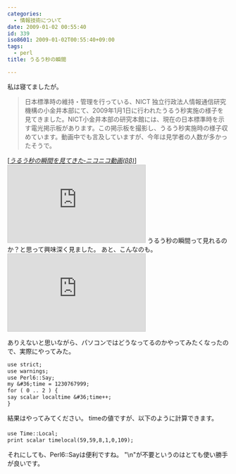 ```yaml
---
categories:
  - 情報技術について
date: 2009-01-02 00:55:40
id: 339
iso8601: 2009-01-02T00:55:40+09:00
tags:
  - perl
title: うるう秒の瞬間

---
```


私は寝てましたが。
<blockquote cite="http://www.nicovideo.jp/watch/sm5724314" title="うるう秒の瞬間を見てきた‐ニコニコ動画(ββ)" class="blockquote"><p>日本標準時の維持・管理を行っている、NICT 独立行政法人情報通信研究機構の小金井本部にて、2009年1月1日に行われたうるう秒実施の様子を見てきました。NICT小金井本部の研究本館には、現在の日本標準時を示す電光掲示板があります。この掲示板を撮影し、うるう秒実施時の様子収めています。動画中でも言及していますが、今年は見学者の人数が多かったそうで。</p></blockquote><div class="cite">[<cite><a href="http://www.nicovideo.jp/watch/sm5724314">うるう秒の瞬間を見てきた‐ニコニコ動画(ββ)</a></cite>]</div>
<iframe width="312" height="176" src="http://ext.nicovideo.jp/thumb/sm5724314" scrolling="no" style="border:solid 1px #CCC;" frameborder="0"><a href="http://www.nicovideo.jp/watch/sm5724314">【ニコニコ動画】うるう秒の瞬間を見てきた</a></iframe>
うるう秒の瞬間って見れるのか？と思って興味深く見ました。
あと、こんなのも。
<iframe width="312" height="176" src="http://ext.nicovideo.jp/thumb/sm5720453" scrolling="no" style="border:solid 1px #CCC;" frameborder="0"><a href="http://www.nicovideo.jp/watch/sm5720453">【ニコニコ動画】うるう秒のNTT時報</a></iframe>


ありえないと思いながら、パソコンではどうなってるのかやってみたくなったので、実際にやってみた。
```default
use strict;
use warnings;
use Perl6::Say;
my &#36;time = 1230767999;
for ( 0 .. 2 ) {
say scalar localtime &#36;time++;
}
```
結果は&#133;やってみてください。
timeの値ですが、以下のように計算できます。
```default
use Time::Local;
print scalar timelocal(59,59,8,1,0,109);
```
それにしても、Perl6::Sayは便利ですね。
"\n"が不要というのはとても使い勝手が良いです。
    	
